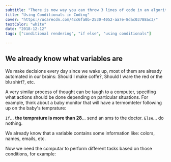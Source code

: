 ```yaml
---
subtitle: "There is now way you can throw 3 lines of code in an algorithm without have to include a conditional. It's time to guide the computer on how to make decisions!"
title: "Using Conditionals in Coding"
cover: "https://ucarecdn.com/4cc6fa0b-2530-4052-aa7e-8dac03788ac3/"
textColor: "white"
date: "2018-12-12"
tags: ["conditional rendering", "if else", "using conditionals"]

---
```


## We already know what variables are

We make decisions every day since we wake up, most of them are already automated in our brains: Should I make coffe?, Should I ware the red or the blu shirt?, etc. 

A very similar process of thought can be taugh to a computer, specifing what actions should be done depending on particular situations. For example, think about a baby monitor that will have a termomteter following up on the baby's temprature:

`If`... **the temprature is more than 28**... send an sms to the doctor.
`Else`... do nothing.

We already know that a variable contains some information like: colors, names, emails, etc.

Now we need the computar to perform different tasks based on those conditions, for example:




<!--stackedit_data:
eyJoaXN0b3J5IjpbNTY4ODI0NzkxLC0xMjI3MjY2MzcwLDczMD
k5ODExNl19
-->